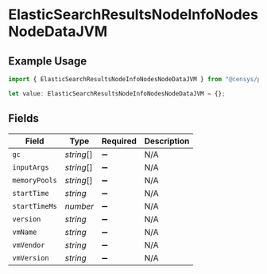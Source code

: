 # ElasticSearchResultsNodeInfoNodesNodeDataJVM

## Example Usage

```typescript
import { ElasticSearchResultsNodeInfoNodesNodeDataJVM } from "@censys/platform-sdk/models/components";

let value: ElasticSearchResultsNodeInfoNodesNodeDataJVM = {};
```

## Fields

| Field              | Type               | Required           | Description        |
| ------------------ | ------------------ | ------------------ | ------------------ |
| `gc`               | *string*[]         | :heavy_minus_sign: | N/A                |
| `inputArgs`        | *string*[]         | :heavy_minus_sign: | N/A                |
| `memoryPools`      | *string*[]         | :heavy_minus_sign: | N/A                |
| `startTime`        | *string*           | :heavy_minus_sign: | N/A                |
| `startTimeMs`      | *number*           | :heavy_minus_sign: | N/A                |
| `version`          | *string*           | :heavy_minus_sign: | N/A                |
| `vmName`           | *string*           | :heavy_minus_sign: | N/A                |
| `vmVendor`         | *string*           | :heavy_minus_sign: | N/A                |
| `vmVersion`        | *string*           | :heavy_minus_sign: | N/A                |